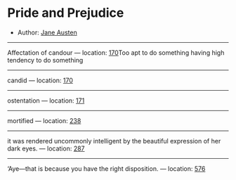 # Pride and Prejudice

* Author: [Jane Austen]()


---
Affectation of candour — location: [170]()Too apt to do something
having high tendency to do something

---
candid — location: [170]()

---
ostentation — location: [171]()

---
mortified — location: [238]()

---
it was rendered uncommonly intelligent by the beautiful expression of her dark eyes. — location: [287]()

---
‘Aye—that is because you have the right disposition. — location: [576]()

